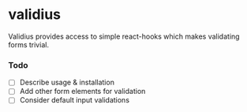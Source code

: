 # validius

Validius provides access to simple react-hooks which makes validating forms trivial.

### Todo

-   [ ] Describe usage & installation
-   [ ] Add other form elements for validation
-   [ ] Consider default input validations
